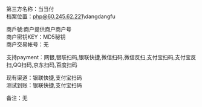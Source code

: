 ﻿第三方名称：当当付  
档案位置：php@60.245.62.221\dangdangfu  
  
商戶號:商户提供商户商户号  
商户密钥KEY：MD5秘钥  
商户交易帐号：无  
  
支持payment：网银,银联扫码,银联快捷,微信扫码,微信反扫,支付宝扫码,支付宝反扫,QQ扫码,京东扫码,百度扫码  
  
现有渠道：银联快捷,支付宝扫码  
测试到账：银联快捷,支付宝扫码  
  
备注：无   